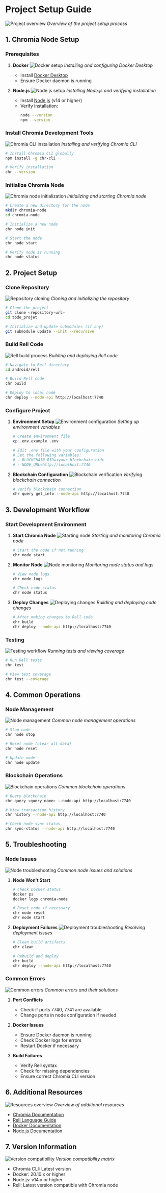# Project Setup Guide

![Project overview](screenshots/project-overview.gif)
*Overview of the project setup process*

## 1. Chromia Node Setup

### Prerequisites
1. **Docker**
   ![Docker setup](screenshots/docker-setup.gif)
   *Installing and configuring Docker Desktop*
   - Install [Docker Desktop](https://www.docker.com/products/docker-desktop)
   - Ensure Docker daemon is running

2. **Node.js**
   ![Node.js setup](screenshots/nodejs-setup.gif)
   *Installing Node.js and verifying installation*
   - Install [Node.js](https://nodejs.org/) (v14 or higher)
   - Verify installation:
     ```bash
     node --version
     npm --version
     ```

### Install Chromia Development Tools
![Chromia CLI installation](screenshots/chr-cli-install.gif)
*Installing and verifying Chromia CLI*
```bash
# Install Chromia CLI globally
npm install -g chr-cli

# Verify installation
chr --version
```

### Initialize Chromia Node
![Chromia node initialization](screenshots/chr-node-init.gif)
*Initializing and starting Chromia node*
```bash
# Create a new directory for the node
mkdir chromia-node
cd chromia-node

# Initialize a new node
chr node init

# Start the node
chr node start

# Verify node is running
chr node status
```

## 2. Project Setup

### Clone Repository
![Repository cloning](screenshots/repo-clone.gif)
*Cloning and initializing the repository*
```bash
# Clone the project
git clone <repository-url>
cd todo_projet

# Initialize and update submodules (if any)
git submodule update --init --recursive
```

### Build Rell Code
![Rell build process](screenshots/rell-build.gif)
*Building and deploying Rell code*
```bash
# Navigate to Rell directory
cd android/rell

# Build Rell code
chr build

# Deploy to local node
chr deploy --node-api http://localhost:7740
```

### Configure Project
1. **Environment Setup**
   ![Environment configuration](screenshots/env-setup.gif)
   *Setting up environment variables*
   ```bash
   # Create environment file
   cp .env.example .env

   # Edit .env file with your configuration
   # Set the following variables:
   # - BLOCKCHAIN_RID=<your_blockchain_rid>
   # - NODE_URL=http://localhost:7740
   ```

2. **Blockchain Configuration**
   ![Blockchain verification](screenshots/blockchain-verify.gif)
   *Verifying blockchain connection*
   ```bash
   # Verify blockchain connection
   chr query get_info --node-api http://localhost:7740
   ```

## 3. Development Workflow

### Start Development Environment
1. **Start Chromia Node**
   ![Starting node](screenshots/start-node.gif)
   *Starting and monitoring Chromia node*
   ```bash
   # Start the node if not running
   chr node start
   ```

2. **Monitor Node**
   ![Node monitoring](screenshots/monitor-node.gif)
   *Monitoring node status and logs*
   ```bash
   # View node logs
   chr node logs

   # Check node status
   chr node status
   ```

3. **Deploy Changes**
   ![Deploying changes](screenshots/deploy-changes.gif)
   *Building and deploying code changes*
   ```bash
   # After making changes to Rell code
   chr build
   chr deploy --node-api http://localhost:7740
   ```

### Testing
![Testing workflow](screenshots/testing-workflow.gif)
*Running tests and viewing coverage*
```bash
# Run Rell tests
chr test

# View test coverage
chr test --coverage
```

## 4. Common Operations

### Node Management
![Node management](screenshots/node-management.gif)
*Common node management operations*
```bash
# Stop node
chr node stop

# Reset node (clear all data)
chr node reset

# Update node
chr node update
```

### Blockchain Operations
![Blockchain operations](screenshots/blockchain-ops.gif)
*Common blockchain operations*
```bash
# Query blockchain
chr query <query_name> --node-api http://localhost:7740

# View transaction history
chr history --node-api http://localhost:7740

# Check node sync status
chr sync-status --node-api http://localhost:7740
```

## 5. Troubleshooting

### Node Issues
![Node troubleshooting](screenshots/node-troubleshooting.gif)
*Common node issues and solutions*

1. **Node Won't Start**
   ```bash
   # Check Docker status
   docker ps
   docker logs chromia-node

   # Reset node if necessary
   chr node reset
   chr node start
   ```

2. **Deployment Failures**
   ![Deployment troubleshooting](screenshots/deployment-troubleshooting.gif)
   *Resolving deployment issues*
   ```bash
   # Clean build artifacts
   chr clean

   # Rebuild and deploy
   chr build
   chr deploy --node-api http://localhost:7740
   ```

### Common Errors
![Common errors](screenshots/common-errors.gif)
*Common errors and their solutions*

1. **Port Conflicts**
   - Check if ports 7740, 7741 are available
   - Change ports in node configuration if needed

2. **Docker Issues**
   - Ensure Docker daemon is running
   - Check Docker logs for errors
   - Restart Docker if necessary

3. **Build Failures**
   - Verify Rell syntax
   - Check for missing dependencies
   - Ensure correct Chromia CLI version

## 6. Additional Resources
![Resources overview](screenshots/resources-overview.png)
*Overview of additional resources*

- [Chromia Documentation](https://docs.chromia.com/)
- [Rell Language Guide](https://rell.chromia.com/)
- [Docker Documentation](https://docs.docker.com/)
- [Node.js Documentation](https://nodejs.org/docs/)

## 7. Version Information
![Version compatibility](screenshots/version-compatibility.png)
*Version compatibility matrix*

- Chromia CLI: Latest version
- Docker: 20.10.x or higher
- Node.js: v14.x or higher
- Rell: Latest version compatible with Chromia node
